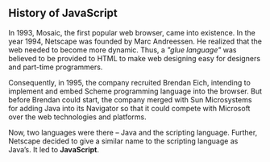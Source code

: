 
## History of JavaScript

In 1993, Mosaic, the first popular web browser, came into existence. In the year 1994, Netscape was founded by Marc Andreessen. He realized that the web needed to become more dynamic. Thus, a *"glue language"* was believed to be provided to HTML to make web designing easy for designers and part-time programmers.

Consequently, in 1995, the company recruited Brendan Eich, intending to implement and embed Scheme programming language into the browser. But before Brendan could start, the company merged with Sun Microsystems for adding Java into its Navigator so that it could compete with Microsoft over the web technologies and platforms.

Now, two languages were there – Java and the scripting language. Further, Netscape decided to give a similar name to the scripting language as Java’s. It led to **JavaScript**.
